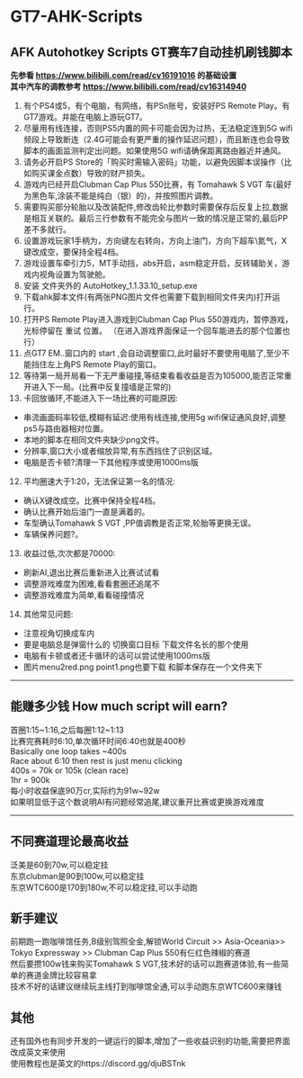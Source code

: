# GT7-AHK-Scripts
## AFK Autohotkey Scripts GT赛车7自动挂机刷钱脚本
**先参看 https://www.bilibili.com/read/cv16191016 的基础设置\
其中汽车的调教参考 https://www.bilibili.com/read/cv16314940**

1. 有个PS4或5，有个电脑，有网络，有PSn账号，安装好PS Remote Play。有GT7游戏。并能在电脑上游玩GT7。
2. 尽量用有线连接，否则PS5内置的网卡可能会因为过热，无法稳定连到5G wifi频段上导致断连（2.4G可能会有更严重的操作延迟问题），而且断连也会导致脚本的画面监测判定出问题。如果使用5G wifi请确保距离路由器近并通风。
3. 请务必开启PS Store的「购买时需输入密码」功能，以避免因脚本误操作（比如购买课金点数）导致的财产损失。
4. 游戏内已经开启Clubman Cap Plus 550比赛，有 Tomahawk S VGT 车(最好为黑色车,涂装不能是纯白（银）的)，并按照图片调教。
5. 需要购买部分轮胎以及改装配件,修改齿轮比参数时需要保存后反复上拉,数据是相互关联的。最后三行参数有不能完全与图片一致的情况是正常的,最后PP差不多就行。
6. 设置游戏玩家1手柄为，方向键左右转向，方向上油门，方向下超车\氮气，X键改成空，要保持全程4档。
7. 游戏设置车牵引力5，MT手动挡，abs开启，asm稳定开启，反转辅助关，游戏内视角设置为驾驶舱。 
8. 安装 文件夹外的 AutoHotkey_1.1.33.10_setup.exe
9. 下载ahk脚本文件(有两张PNG图片文件也需要下载到相同文件夹内)打开运行。
10. 打开PS Remote Play进入游戏到Clubman Cap Plus 550游戏内，暂停游戏，光标停留在 重试 位置。
（在进入游戏界面保证一个回车能进去的那个位置也行）
8. 点GT7 EM..窗口内的 start ,会自动调整窗口,此时最好不要使用电脑了,至少不能挡住左上角PS Remote Play的窗口。
9. 等待第一局开局看一下无严重碰撞,等结束看看收益是否为105000,能否正常重开进入下一局。(比赛中反复撞墙是正常的)
11. 卡回放循环,不能进入下一场比赛的可能原因:
 - 串流画面码率较低,模糊有延迟:使用有线连接,使用5g wifi保证通风良好,调整ps5与路由器相对位置。
 - 本地的脚本在相同文件夹缺少png文件。
 - 分辨率,窗口大小或者缩放异常,有东西挡住了识别区域。
 - 电脑是否卡顿?清理一下其他程序或使用1000ms版
12. 平均圈速大于1:20，无法保证第一名的情况:
 - 确认X键改成空。比赛中保持全程4档。
 - 确认比赛开始后油门一直是满着的。
 - 车型确认Tomahawk S VGT ,PP值调教是否正常,轮胎等更换无误。
 - 车辆保养问题?。
13. 收益过低,次次都是70000:
 - 刷新AI,退出比赛后重新进入比赛试试看
 - 调整游戏难度为困难,看看套圈还追尾不
 - 调整游戏难度为简单,看看碰撞情况
14. 其他常见问题:
 - 注意视角切换成车内
 - 要是电脑总是弹窗什么的 切换窗口目标 下载文件名长的那个使用
 - 电脑有卡顿或者还卡循环的话可以尝试使用1000ms版
 - 图片menu2red.png point1.png也要下载 和脚本保存在一个文件夹下
***
## 能赚多少钱 How much script will earn?
首圈1:15\~1:16,之后每圈1:12\~1:13\
比赛完赛耗时6:10,单次循环时间6:40也就是400秒\
Basically one loop takes \~400s\
Race about 6:10 then rest is just menu clicking\
400s = 70k or 105k (clean race)\
1hr = 900k\
每小时收益保底90万cr,实际约为91w~92w\
如果明显低于这个数说明AI有问题经常追尾,建议重开比赛或更换游戏难度
 ***
## 不同赛道理论最高收益
泛美是60到70w,可以稳定挂\
东京clubman是90到100w,可以稳定挂\
东京WTC600是170到180w,不可以稳定挂,可以手动跑
## 新手建议
前期跑一跑咖啡馆任务,B级别驾照全金,解锁World Circuit >> Asia-Oceania>> Tokyo Expressway >> Clubman Cap Plus 550有仨红色辣椒的赛道\
然后要攒100w钱来购买Tomahawk S VGT,技术好的话可以跑赛道体验,有一些简单的赛道金牌比较容易拿\
技术不好的话建议继续玩主线打到咖啡馆全通,可以手动跑东京WTC600来赚钱
## 其他
还有国外也有同步开发的一键运行的脚本,增加了一些收益识别的功能,需要把界面改成英文来使用\
使用教程也是英文的https://discord.gg/djuBSTnk
 
